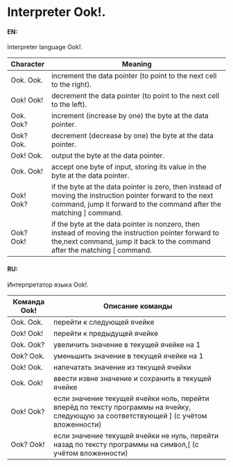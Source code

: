 ﻿Interpreter Ook!.
===========

#### EN:
Interpreter language Ook!.

| Character         | Meaning                                                                                     |
|-------------------|---------------------------------------------------------------------------------------------|
|     Ook. Ook.     | increment the data pointer (to point to the next cell to the right).                        |
|     Ook! Ook!     | decrement the data pointer (to point to the next cell to the left).                         |
|     Ook. Ook?     | increment (increase by one) the byte at the data pointer.                                   |
|     Ook? Ook.     | decrement (decrease by one) the byte at the data pointer.                                   |
|     Ook! Ook.     | output the byte at the data pointer.                                                        |
|     Ook. Ook!     | accept one byte of input, storing its value in the byte at the data pointer.                |
|     Ook! Ook?     | if the byte at the data pointer is zero, then instead of moving the instruction pointer forward to the next command, jump it forward to the command after the matching ] command.      |
|     Ook? Ook!     | if the byte at the data pointer is nonzero, then instead of moving the instruction pointer forward to the,next command, jump it back to the command after the matching [ command.      |


#### RU:
Интерпретатор языка Ook!.

| Команда Ook!          |  Описание команды                                                                       |
|-----------------------|-----------------------------------------------------------------------------------------|
|         Ook. Ook.     | перейти к следующей ячейке                                                              |
|         Ook! Ook!     | перейти к предыдущей ячейке                                                             |
|         Ook. Ook?     | увеличить значение в текущей ячейке на 1                                                |
|         Ook? Ook.     | уменьшить значение в текущей ячейке на 1                                                |
|         Ook! Ook.     | напечатать значение из текущей ячейки                                                   |
|         Ook. Ook!     | ввести извне значение и сохранить в текущей ячейке                                      |
|         Ook! Ook?     | если значение текущей ячейки ноль, перейти вперёд по тексту программы на ячейку, следующую за соответствующей ] (с учётом вложенности)     |
|         Ook? Ook!     | если значение текущей ячейки не нуль, перейти назад по тексту программы на символ,[ (с учётом вложенности)                                       |

